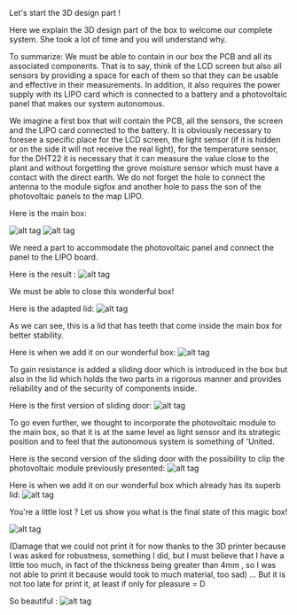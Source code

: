 Let's start the 3D design part !

Here we explain the 3D design part of the box to welcome our complete system.
She took a lot of time and you will understand why.

To summarize: We must be able to contain in our box the PCB and all its associated components.
That is to say, think of the LCD screen but also all sensors by providing a space for each of them so that they can be usable and effective in their measurements. In addition, it also requires the power supply with its LIPO card which is connected to a battery and a photovoltaic panel that makes our system autonomous.

We imagine a first box that will contain the PCB, all the sensors, the screen and the LIPO card connected to the battery. It is obviously necessary to foresee a specific place for the LCD screen, the light sensor (if it is hidden or on the side it will not receive the real light), for the temperature sensor, for the DHT22 it is necessary that it can measure the value close to the plant and without forgetting the grove moisture sensor which must have a contact with the direct earth. We do not forget the hole to connect the antenna to the module sigfox and another hole to pass the son of the photovoltaic panels to the map LIPO.

Here is the main box: 

![alt tag](https://user-images.githubusercontent.com/35667679/35530665-0abfb5c0-0535-11e8-995c-07c20b71ea93.PNG)
![alt tag](https://user-images.githubusercontent.com/35667679/35531490-71fbe3ba-0537-11e8-9864-bb478fc39888.PNG)

We need a part to accommodate the photovoltaic panel and connect the panel to the LIPO board.

Here is the result :
![alt tag](https://user-images.githubusercontent.com/35667679/35531776-4ddafa2e-0538-11e8-8831-26dc84bb5c5b.PNG)

We must be able to close this wonderful box!

Here is the adapted lid:
![alt tag](https://user-images.githubusercontent.com/35667679/35532142-7ca3a53a-0539-11e8-80ba-907d11b666de.PNG)

As we can see, this is a lid that has teeth that come inside the main box for better stability.

Here is when we add it on our wonderful box:
![alt tag](https://user-images.githubusercontent.com/35667679/35532888-0e64d7ee-053c-11e8-90fd-a888de07c977.PNG)

To gain resistance is added a sliding door which is introduced in the box but also in the lid which holds the two parts in a rigorous manner and provides reliability and of the security of components inside.

Here is the first version of sliding door:
![alt tag](https://user-images.githubusercontent.com/35667679/35532371-4f1e9862-053a-11e8-88d3-3174d1138ba3.PNG)

To go even further, we thought to incorporate the photovoltaic module to the main box, so that it is at the same level as light sensor and its strategic position and to feel that the autonomous system is something of 'United.

Here is the second version of the sliding door with the possibility to clip the photovoltaic module previously presented:
![alt tag](https://user-images.githubusercontent.com/35667679/35532694-610a4d86-053b-11e8-8ecc-6396fa2b6ee1.PNG)

Here is when we add it on our wonderful box which already has its superb lid:
![alt tag](https://user-images.githubusercontent.com/35667679/35533053-98336fbc-053c-11e8-9b01-ee953cce95c7.PNG)


You're a little lost ?
Let us show you what is the final state of this magic box!

![alt tag](https://user-images.githubusercontent.com/35667679/35533332-77cc3dd4-053d-11e8-9642-d9f829506e56.PNG)

(Damage that we could not print it for now thanks to the 3D printer because I was asked for robustness, something I did, but I must believe that I have a little too much, in fact of the thickness being greater than 4mm , so I was not able to print it because would took to much material, too sad) ... But it is not too late for print it, at least if only for pleasure = D

So beautiful :
![alt tag](https://user-images.githubusercontent.com/35667679/35533405-b8da5374-053d-11e8-9421-3c88a7efa94d.PNG)


